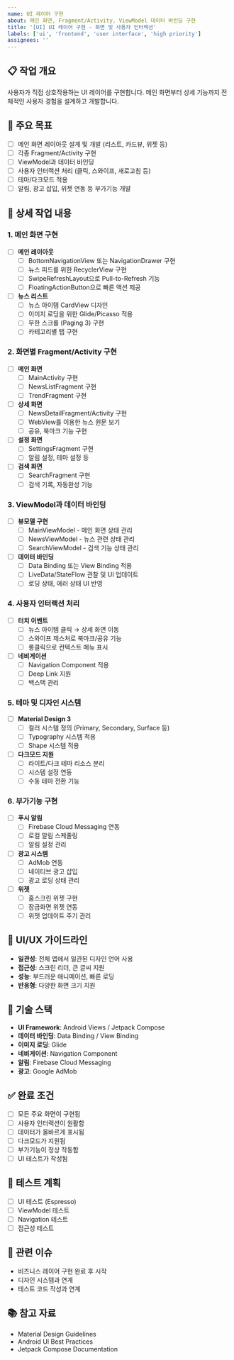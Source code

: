 ```yaml
---
name: UI 레이어 구현
about: 메인 화면, Fragment/Activity, ViewModel 데이터 바인딩 구현
title: '[UI] UI 레이어 구현 - 화면 및 사용자 인터랙션'
labels: ['ui', 'frontend', 'user interface', 'high priority']
assignees: ''
---
```


## 📋 작업 개요
사용자가 직접 상호작용하는 UI 레이어를 구현합니다. 메인 화면부터 상세 기능까지 전체적인 사용자 경험을 설계하고 개발합니다.

## 🎯 주요 목표
- [ ] 메인 화면 레이아웃 설계 및 개발 (리스트, 카드뷰, 위젯 등)
- [ ] 각종 Fragment/Activity 구현
- [ ] ViewModel과 데이터 바인딩
- [ ] 사용자 인터랙션 처리 (클릭, 스와이프, 새로고침 등)
- [ ] 테마/다크모드 적용
- [ ] 알림, 광고 삽입, 위젯 연동 등 부가기능 개발

## 📝 상세 작업 내용

### 1. 메인 화면 구현
- [ ] **메인 레이아웃**
  - [ ] BottomNavigationView 또는 NavigationDrawer 구현
  - [ ] 뉴스 피드를 위한 RecyclerView 구현
  - [ ] SwipeRefreshLayout으로 Pull-to-Refresh 기능
  - [ ] FloatingActionButton으로 빠른 액션 제공
- [ ] **뉴스 리스트**
  - [ ] 뉴스 아이템 CardView 디자인
  - [ ] 이미지 로딩을 위한 Glide/Picasso 적용
  - [ ] 무한 스크롤 (Paging 3) 구현
  - [ ] 카테고리별 탭 구현

### 2. 화면별 Fragment/Activity 구현
- [ ] **메인 화면**
  - [ ] MainActivity 구현
  - [ ] NewsListFragment 구현
  - [ ] TrendFragment 구현
- [ ] **상세 화면**
  - [ ] NewsDetailFragment/Activity 구현
  - [ ] WebView를 이용한 뉴스 원문 보기
  - [ ] 공유, 북마크 기능 구현
- [ ] **설정 화면**
  - [ ] SettingsFragment 구현
  - [ ] 알림 설정, 테마 설정 등
- [ ] **검색 화면**
  - [ ] SearchFragment 구현
  - [ ] 검색 기록, 자동완성 기능

### 3. ViewModel과 데이터 바인딩
- [ ] **뷰모델 구현**
  - [ ] MainViewModel - 메인 화면 상태 관리
  - [ ] NewsViewModel - 뉴스 관련 상태 관리
  - [ ] SearchViewModel - 검색 기능 상태 관리
- [ ] **데이터 바인딩**
  - [ ] Data Binding 또는 View Binding 적용
  - [ ] LiveData/StateFlow 관찰 및 UI 업데이트
  - [ ] 로딩 상태, 에러 상태 UI 반영

### 4. 사용자 인터랙션 처리
- [ ] **터치 이벤트**
  - [ ] 뉴스 아이템 클릭 → 상세 화면 이동
  - [ ] 스와이프 제스처로 북마크/공유 기능
  - [ ] 롱클릭으로 컨텍스트 메뉴 표시
- [ ] **네비게이션**
  - [ ] Navigation Component 적용
  - [ ] Deep Link 지원
  - [ ] 백스택 관리

### 5. 테마 및 디자인 시스템
- [ ] **Material Design 3**
  - [ ] 컬러 시스템 정의 (Primary, Secondary, Surface 등)
  - [ ] Typography 시스템 적용
  - [ ] Shape 시스템 적용
- [ ] **다크모드 지원**
  - [ ] 라이트/다크 테마 리소스 분리
  - [ ] 시스템 설정 연동
  - [ ] 수동 테마 전환 기능

### 6. 부가기능 구현
- [ ] **푸시 알림**
  - [ ] Firebase Cloud Messaging 연동
  - [ ] 로컬 알림 스케줄링
  - [ ] 알림 설정 관리
- [ ] **광고 시스템**
  - [ ] AdMob 연동
  - [ ] 네이티브 광고 삽입
  - [ ] 광고 로딩 상태 관리
- [ ] **위젯**
  - [ ] 홈스크린 위젯 구현
  - [ ] 잠금화면 위젯 연동
  - [ ] 위젯 업데이트 주기 관리

## 🎨 UI/UX 가이드라인
- **일관성**: 전체 앱에서 일관된 디자인 언어 사용
- **접근성**: 스크린 리더, 큰 글씨 지원
- **성능**: 부드러운 애니메이션, 빠른 로딩
- **반응형**: 다양한 화면 크기 지원

## 🔧 기술 스택
- **UI Framework**: Android Views / Jetpack Compose
- **데이터 바인딩**: Data Binding / View Binding
- **이미지 로딩**: Glide
- **네비게이션**: Navigation Component
- **알림**: Firebase Cloud Messaging
- **광고**: Google AdMob

## ✅ 완료 조건
- [ ] 모든 주요 화면이 구현됨
- [ ] 사용자 인터랙션이 원활함
- [ ] 데이터가 올바르게 표시됨
- [ ] 다크모드가 지원됨
- [ ] 부가기능이 정상 작동함
- [ ] UI 테스트가 작성됨

## 🧪 테스트 계획
- [ ] UI 테스트 (Espresso)
- [ ] ViewModel 테스트
- [ ] Navigation 테스트
- [ ] 접근성 테스트

## 🔗 관련 이슈
- 비즈니스 레이어 구현 완료 후 시작
- 디자인 시스템과 연계
- 테스트 코드 작성과 연계

## 📚 참고 자료
- Material Design Guidelines
- Android UI Best Practices
- Jetpack Compose Documentation